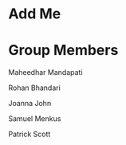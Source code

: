 # Add Me
# Group Members
Maheedhar Mandapati

Rohan Bhandari

Joanna John

Samuel Menkus

Patrick Scott
